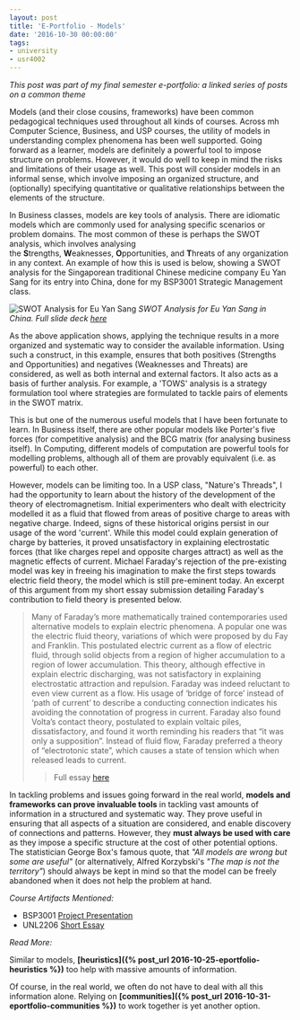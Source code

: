 ```yaml
---
layout: post
title: 'E-Portfolio - Models'
date: '2016-10-30 00:00:00'
tags:
- university
- usr4002
---
```


*This post was part of my final semester e-portfolio: a linked series of posts on a common theme*

Models (and their close cousins, frameworks) have been common pedagogical techniques used throughout all kinds of courses. Across mh Computer Science, Business, and USP courses, the utility of models in understanding complex phenomena has been well supported. Going forward as a learner, models are definitely a powerful tool to impose structure on problems. However, it would do well to keep in mind the risks and limitations of their usage as well. This post will consider models in an informal sense, which involve imposing an organized structure, and (optionally) specifying quantitative or qualitative relationships between the elements of the structure.

In Business classes, models are key tools of analysis. There are idiomatic models which are commonly used for analysing specific scenarios or problem domains. The most common of these is perhaps the SWOT analysis, which involves analysing the **S**trengths, **W**eaknesses, **O**pportunities, and **T**hreats of any organization in any context. An example of how this is used is below, showing a SWOT analysis for the Singaporean traditional Chinese medicine company Eu Yan Sang for its entry into China, done for my BSP3001 Strategic Management class.

![SWOT Analysis for Eu Yan Sang](https://blog.nus.edu.sg/mohanjishnu/files/2016/10/Capture-3-p8exm9.jpg)
*SWOT Analysis for Eu Yan Sang in China. Full slide deck [here](https://docs.google.com/presentation/d/1HzN5-T_mSDYBtPFlCcEHO3vyU_ncHjUHjXluyIR9970/edit?usp=sharing)*

As the above application shows, applying the technique results in a more organized and systematic way to consider the available information. Using such a construct, in this example, ensures that both positives (Strengths and Opportunities) and negatives (Weaknesses and Threats) are considered, as well as both internal and external factors. It also acts as a basis of further analysis. For example, a 'TOWS' analysis is a strategy formulation tool where strategies are formulated to tackle pairs of elements in the SWOT matrix.

This is but one of the numerous useful models that I have been fortunate to learn. In Business itself, there are other popular models like Porter's five forces (for competitive analysis) and the BCG matrix (for analysing business itself). In Computing, different models of computation are powerful tools for modelling problems, although all of them are provably equivalent (i.e. as powerful) to each other.

However, models can be limiting too. In a USP class, "Nature's Threads", I had the opportunity to learn about the history of the development of the theory of electromagnetism. Initial experimenters who dealt with electricity modelled it as a fluid that flowed from areas of positive charge to areas with negative charge. Indeed, signs of these historical origins persist in our usage of the word 'current'. While this model could explain generation of charge by batteries, it proved unsatisfactory in explaining electrostatic forces (that like charges repel and opposite charges attract) as well as the magnetic effects of current. Michael Faraday's rejection of the pre-existing model was key in freeing his imagination to make the first steps towards electric field theory, the model which is still pre-eminent today. An excerpt of this argument from my short essay submission detailing Faraday's contribution to field theory is presented below.
> Many of Faraday’s more mathematically trained contemporaries used alternative models to explain electric phenomena. A popular one was the electric fluid theory, variations of which were proposed by du Fay and Franklin. This postulated electric current as a flow of electric fluid, through solid objects from a region of higher accumulation to a region of lower accumulation. This theory, although effective in explain electric discharging, was not satisfactory in explaining electrostatic attraction and repulsion. Faraday was indeed reluctant to even view current as a flow. His usage of ‘bridge of force’ instead of ‘path of current’ to describe a conducting connection indicates his avoiding the connotation of progress in current. Faraday also found Volta’s contact theory, postulated to explain voltaic piles, dissatisfactory, and found it worth reminding his readers that “it was only a supposition”. Instead of fluid flow, Faraday preferred a theory of “electrotonic state”, which causes a state of tension which when released leads to current.
> > Full essay [here](https://drive.google.com/file/d/0B9ft2Ua3ZkxQNUVaTVNMZTN5R3M/view?usp=sharing)

In tackling problems and issues going forward in the real world, **models and frameworks can prove invaluable tools** in tackling vast amounts of information in a structured and systematic way. They prove useful in ensuring that all aspects of a situation are considered, and enable discovery of connections and patterns. However, they **must always be used with care** as they impose a specific structure at the cost of other potential options. The statistician George Box's famous quote, that *"All models are wrong but some are useful"* (or alternatively, Alfred Korzybski's *"The map is not the territory"*) should always be kept in mind so that the model can be freely abandoned when it does not help the problem at hand.

*Course Artifacts Mentioned:*

  * BSP3001 [Project Presentation](https://docs.google.com/presentation/d/1HzN5-T_mSDYBtPFlCcEHO3vyU_ncHjUHjXluyIR9970/edit?usp=sharing)
  * UNL2206 [Short Essay](https://drive.google.com/file/d/0B9ft2Ua3ZkxQNUVaTVNMZTN5R3M/view?usp=sharing)

*Read More:*

Similar to models, **[heuristics]({% post_url 2016-10-25-eportfolio-heuristics %})** too help with massive amounts of information.

Of course, in the real world, we often do not have to deal with all this information alone. Relying on **[communities]({% post_url 2016-10-31-eportfolio-communities %})** to work together is yet another option.